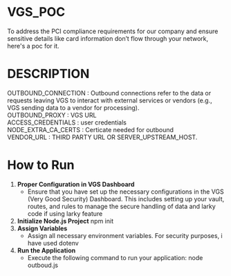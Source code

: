 # VGS_POC
To address the PCI compliance requirements for our company and ensure sensitive details like card information don’t flow through your network, here's a poc for it.


# DESCRIPTION
OUTBOUND_CONNECTION : Outbound connections refer to the data or requests leaving VGS to interact with external services or vendors (e.g., VGS sending  data to a vendor for processing). </br>
OUTBOUND_PROXY : VGS URL </br>
ACCESS_CREDENTIALS : user credentials </br>
NODE_EXTRA_CA_CERTS : Certicate needed for outbound </br>
VENDOR_URL : THIRD PARTY URL OR SERVER_UPSTREAM_HOST.</br>

# How to Run

1. **Proper Configuration in VGS Dashboard**
   - Ensure that you have set up the necessary configurations in the VGS (Very Good Security) Dashboard. This includes setting up your vault, routes, and rules to manage the secure handling of  data and larky code if using larky feature
2. **Initialize Node.js Project**
     npm init 
3. **Assign Variables**
   - Assign all necessary environment variables. For security purposes, i have used dotenv
4. **Run the Application**
   - Execute the following command to run your application:
     node outboud.js
      
